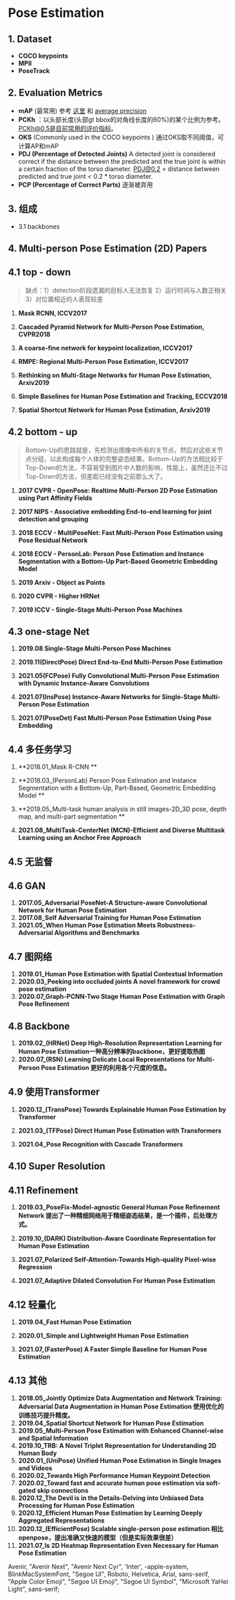 # Pose Estimation

## 1. Dataset
- **COCO keypoints**
- **MPII**
- **PoseTrack**

## 2. Evaluation Metrics
- **mAP** (最常用) 参考 [这里](http://blog.sina.com.cn/s/blog_9db078090102whzw.html)  和 [average precision](https://sanchom.wordpress.com/tag/average-precision/)
- **PCKh** ：以头部长度(头部gt bbox的对角线长度的60%)的某个比例为参考。PCKh@0.5是目前常用的评价指标。
- **OKS** (Commonly used in the COCO keypoints ) 通过OKS取不同阈值，可计算AP和mAP
- **PDJ  (Percentage of Detected Joints)** A detected joint is considered correct if the distance between the predicted and the true joint is within a certain fraction of the torso diameter. PDJ@0.2 = distance between predicted and true joint < 0.2 * torso diameter.
- **PCP (Percentage of Correct Parts)** 逐渐被弃用

## 3. 组成
- 3.1 backbones

## 4. Multi-person Pose Estimation (2D) Papers
## 4.1 top - down

> 缺点：1）detection阶段遗漏的目标人无法恢复 2）运行时间与人数正相关 3）对位置相近的人表现较差

1. **Mask RCNN, ICCV2017**

2. **Cascaded Pyramid Network for Multi-Person Pose Estimation, CVPR2018**

3. **A coarse-fine network for keypoint localization, ICCV2017**

4. **RMPE: Regional Multi-Person Pose Estimation, ICCV2017**

5. **Rethinking on Multi-Stage Networks for Human Pose Estimation, Arxiv2019**

6. **Simple Baselines for Human Pose Estimation and Tracking, ECCV2018**

7. **Spatial Shortcut Network for Human Pose Estimation, Arxiv2019**

## 4.2 bottom - up

> Bottom-Up的思路就是，先检测出图像中所有的关节点，然后对这些关节点分组，以此构成每个人体的完整姿态结果。Bottom-Up的方法相比较于Top-Down的方法，不容易受到图片中人数的影响，性能上，虽然还比不过Top-Down的方法，但差距已经没有之前那么大了。

1. **2017 CVPR - OpenPose: Realtime Multi-Person 2D Pose Estimation using Part Affinity Fields**

2. **2017 NIPS - Associative embedding End-to-end learning for joint detection and grouping**

3. **2018 ECCV - MultiPoseNet: Fast Multi-Person Pose Estimation using Pose Residual Network**

4. **2018 ECCV - PersonLab: Person Pose Estimation and Instance Segmentation with a Bottom-Up Part-Based Geometric Embedding Model**

5. **2019 Arxiv - Object as Points**

6. **2020 CVPR - Higher HRNet**

7. **2019 ICCV - Single-Stage Multi-Person Pose Machines**

## 4.3 one-stage Net

1. **2019.08 Single-Stage Multi-Person Pose Machines**

2. **2019.11(DirectPose) Direct End-to-End Multi-Person Pose Estimation**

3. **2021.05(FCPose) Fully Convolutional Multi-Person Pose Estimation with Dynamic Instance-Aware Convolutions**

4. **2021.07(InsPose) Instance-Aware Networks for Single-Stage Multi-Person Pose Estimation**

5. **2021.07(PoseDet) Fast Multi-Person Pose Estimation Using Pose Embedding**

## 4.4 多任务学习 

1. **2018.01_Mask R-CNN **

2. **2018.03_(PersonLab) Person Pose Estimation and Instance Segmentation with a Bottom-Up, Part-Based, Geometric Embedding Model **

3. **2019.05_Multi-task human analysis in still images-2D_3D pose, depth map, and multi-part segmentation **

4. **2021.08_MultiTask-CenterNet (MCN)-Efficient and Diverse Multitask Learning using an Anchor Free Approach**

## 4.5 无监督

## 4.6 GAN 

1. **2017.05_Adversarial PoseNet-A Structure-aware Convolutional Network for Human Pose Estimation**
2. **2017.08_Self Adversarial Training for Human Pose Estimation**
3. **2021.05_When Human Pose Estimation Meets Robustness-Adversarial Algorithms and Benchmarks**

## 4.7 图网络 

1. **2019.01_Human Pose Estimation with Spatial Contextual Information**
2. **2020.03_Peeking into occluded joints A novel framework for crowd pose estimation**
3. **2020.07_Graph-PCNN-Two Stage Human Pose Estimation with Graph Pose Refinement**

## 4.8 Backbone 

1. **2019.02_(HRNet) Deep High-Resolution Representation Learning for Human Pose Estimation一种高分辨率的backbone，更好提取热图**
2. **2020.07_(RSN) Learning Delicate Local Representations for Multi-Person Pose Estimation 更好的利用各个尺度的信息。**

## 4.9 使用Transformer 

1. **2020.12_(TransPose) Towards Explainable Human Pose Estimation by Transformer**

2. **2021.03_(TFPose) Direct Human Pose Estimation with Transformers**

3. **2021.04_Pose Recognition with Cascade Transformers**

## 4.10 Super Resolution

## 4.11 Refinement 

1. **2019.03_PoseFix-Model-agnostic General Human Pose Refinement Network 提出了一种精细网络用于精细姿态结果，是一个插件，后处理方式。**

2. **2019.10_(DARK) Distribution-Aware Coordinate Representation for Human Pose Estimation**

3. **2021.07_Polarized Self-Attention-Towards High-quality Pixel-wise Regression**

4. **2021.07_Adaptive Dilated Convolution For Human Pose Estimation**

## 4.12 轻量化 

1. **2019.04_Fast Human Pose Estimation**

2. **2020.01_Simple and Lightweight Human Pose Estimation**

3. **2021.07_(FasterPose) A Faster Simple Baseline for Human Pose Estimation**

## 4.13 其他 

1. **2018.05_Jointly Optimize Data Augmentation and Network Training: Adversarial Data Augmentation in Human Pose Estimation 使用优化的训练技巧提升精度。**
2. **2019.04_Spatial Shortcut Network for Human Pose Estimation**
3. **2019.05_Multi-Person Pose Estimation with Enhanced Channel-wise and Spatial Information**
4. **2019.10_TRB: A Novel Triplet Representation for Understanding 2D Human Body**
5. **2020.01_(UniPose) Unified Human Pose Estimation in Single Images and Videos**
6. **2020.02_Towards High Performance Human Keypoint Detection**
7. **2020.02_Toward fast and accurate human pose estimation via soft-gated skip connections**
8. **2020.12_The Devil is in the Details-Delving into Unbiased Data Processing for Human Pose Estimation**
9. **2020.12_Efficient Human Pose Estimation by Learning Deeply Aggregated Representations**
10. **2020.12_(EfficientPose) Scalable single-person pose estimation 相比openpose，提出准确又快速的模型（但是实际效果很差）**
11. **2021.07_Is 2D Heatmap Representation Even Necessary for Human Pose Estimation**

Avenir, "Avenir Next", "Avenir Next Cyr", 'Inter', -apple-system, BlinkMacSystemFont, "Segoe UI", Roboto, Helvetica, Arial, sans-serif, "Apple Color Emoji", "Segoe UI Emoji", "Segoe UI Symbol", "Microsoft YaHei Light", sans-serif;